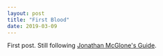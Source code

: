 ```yaml
---
layout: post
title: "First Blood"
date: 2019-03-09
---
```


First post. Still following [Jonathan McGlone's Guide](http://jmcglone.com/guides/github-pages/).
